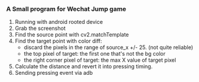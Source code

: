 ### A Small program for Wechat Jump game

1. Running with android rooted device
2. Grab the screenshot
3. Find the source point with cv2.matchTemplate
4. Find the target point with color diff:
    - discard the pixels in the range of source_x +/- 25. (not quite reliable)
    - the top pixel of target: the first one that's not the bg color
    - the right corner pixel of target: the max X value of target pixel
5. Calculate the distance and revert it into pressing timing.
6. Sending pressing event via adb
